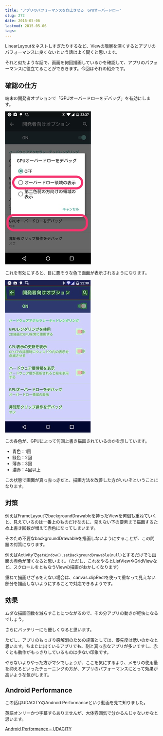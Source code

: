 ```yaml
---
title: "アプリのパフォーマンスを向上させる　GPUオーバードロー"
slug: 272
date: 2015-05-06
lastmod: 2015-05-06
tags: 
---
```


LinearLayoutをネストしすぎたりするなど、Viewの階層を深くするとアプリのパフォーマンスに良くないという話はよく聞くと思います。

それと似たような話で、画面を何回描画しているかを確認して、アプリのパフォーマンスに役立てることができきます。今回はそれの紹介です。


## 確認の仕方


端末の開発者オプションで「GPUオーバードローをデバッグ」を有効にします。

![GPUオーバードローをデバッグ](114a331e0ace77db62f26ce5d7d6cacc.jpg)

これを有効にすると、目に悪そうな色で画面が表示されるようになります。

![各色の意味](59476f59c441a8ad7c15b208cd40b20b.jpg)

この各色が、GPUによって何回上書き描画されているのかを示しています。

<ul>
<li>青色：1回</li>
<li>緑色：2回</li>
<li>薄赤：3回</li>
<li>濃赤：4回以上</li>
</ul>

この状態で画面が真っ赤っ赤だと、描画方法を改善した方がいいぞということになります。


## 対策


例えばFrameLayoutでbackgroundDrawableを持ったViewを何個も重ねていくと、見えているのは一番上のものだけなのに、見えない下の要素まで描画するため上書き回数が増えて赤色になってしまいます。

そのため不要なbackgroundDrawableを描画しないようにすることが、この問題の対策になります。

例えばActivityで`getWindow().setBackgroundDrawable(null)`とするだけでも画面の赤色が薄くなると思います。（ただし、これをやるとListViewやGridViewなど、スクロールをともなうViewの描画がおかしくなります）

重ねて描画せざるをえない場合は、canvas.clipRectを使って重なって見えない部分を描画しないようにすることで対応できるようです。


## 効果


ムダな描画回数を減らすことにつながるので、その分アプリの動きが軽快になるでしょう。

さらにバッテリーにも優しくなると思います。

ただし、アプリのもっさり感解消のための施策としては、優先度は低いのかなと思います。ちまたに出ているアプリでも、割と真っ赤なアプリが多いですし、赤くとも動作がもっさりしているものは少ない印象です。

やらないよりやった方がマシでしょうが、ここを気にするより、メモリの使用量を抑えるといったチューニングの方が、アプリのパフォーマンスにとって効果が高いような気がします。


## Android Performance


この話はUDACITYのAndroid Performanceという動画を見て知りました。

英語オンリーかつ字幕すらありませんが、大体雰囲気で分かるんじゃないかなと思います。

<a href="https://www.udacity.com/course/viewer#!/c-ud825/l-3753178711/m-3766928782">Android Performance &#8211; UDACITY</a>


  